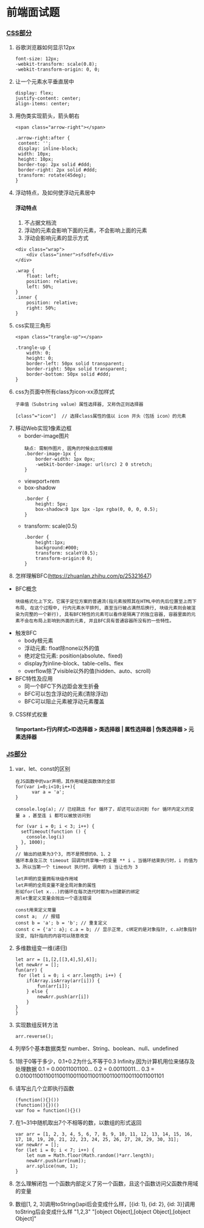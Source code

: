 # 前端面试题
### [CSS部分](#par1)
1. 谷歌浏览器如何显示12px
   ```
   font-size: 12px;
   -webkit-transform: scale(0.8);
   -webkit-transform-origin: 0, 0;
   ```
2. 让一个元素水平垂直居中
   ```
   display: flex;
   justify-content: center;
   align-items: center;
   ```
3. 用伪类实现箭头，箭头朝右
   ```
   <span class="arrow-right"></span>

   .arrow-right:after {
	content: '';
	display: inline-block;
	width: 10px;
	height: 10px;
	border-top: 2px solid #ddd;
	border-right: 2px solid #ddd;
	transform: rotate(45deg);
   }
   ```
4. 浮动特点，及如何使浮动元素居中
   #### 浮动特点
   1. 不占据文档流
   2. 浮动的元素会影响下面的元素，不会影响上面的元素
   3. 浮动会影响元素的显示方式
    ```
    <div class="wrap">
        <div class="inner">sfsdfef</div>
    </div>

    .wrap {
        float: left;
        position: relative;
        left: 50%;
    }
    .inner {
        position: relative;
        right: 50%;
    }
    ```
5. css实现三角形
    ```
    <span class="trangle-up"></span>

   .trangle-up {
        width: 0;
        height: 0;
        border-left: 50px solid transparent;
        border-right: 50px solid transparent;
        border-bottom: 50px solid #ddd;
    }
    ```
6. css为页面中所有class为icon-xx添加样式
    ```
    子串值（Substring value）属性选择器, 又称伪正则选择器

    [class^="icon"]  // 选择class属性的值以 icon 开头（包括 icon）的元素
    ```
7. 移动Web实现1像素边框
    - border-image图片
        ```
        缺点: 需制作图片, 圆角的时候会出现模糊
        .border-image-1px {
            border-width: 1px 0px;
            -webkit-border-image: url(src) 2 0 stretch;
        }
        ```
    - viewport+rem
    - box-shadow
        ```
        .border {
            height: 5px;
            box-shadow:0 1px 1px -1px rgba(0, 0, 0, 0.5);
        }
        ```
    - transform: scale(0.5)
        ```
        .border {
            height:1px;
            background:#000;
            transform: scaleY(0.5);
            transform-origin:0 0;
        }
        ```
8. 怎样理解BFC(https://zhuanlan.zhihu.com/p/25321647)
 - BFC概念
    ```
    块级格式化上下文。它属于定位方案的普通流(指元素按照其在HTML中的先后位置至上而下布局, 在这个过程中, 行内元素水平排列, 直至当行被占满然后换行, 块级元素则会被渲染为完整的一个新行), 具有BFC特性的元素可以看作是隔离了的独立容器, 容器里面的元素不会在布局上影响到外面的元素, 并且BFC具有普通容器所没有的一些特性。
    ```
 - 触发BFC
    - body根元素
    - 浮动元素: float除none以外的值
    - 绝对定位元素: position(absolute、fixed)
    - display为inline-block、table-cells、flex
    - overflow除了visible以外的值(hidden、auto、scroll)
 - BFC特性及应用
    - 同一个BFC下外边距会发生折叠
    - BFC可以包含浮动的元素(清除浮动)
    - BFC可以阻止元素被浮动元素覆盖


9. CSS样式权重
    #### !important>行内样式>ID选择器 > 类选择器 | 属性选择器 | 伪类选择器 > 元素选择器
### [JS部分](#par2)
1. var、let、const的区别
    ```
    在JS函数中的var声明，其作用域是函数体的全部
    for(var i=0;i<10;i++){
          var a = 'a';
    }

    console.log(a); // 已经跳出 for 循环了，却还可以访问到 for 循环内定义的变量 a ，甚至连 i 都可以被放访问到

    for (var i = 0; i < 3; i++) {
      setTimeout(function () {
        console.log(i)
      }, 1000);
    }
    // 输出的结果为3个3, 而不是预想的0、1、2
    循环本身及三次 timeout 回调均共享唯一的变量 ** i 。当循环结束执行时，i 的值为3。所以当第一个 timeout 执行时，调用的 i 当让也为 3

    let声明的变量拥有块级作用域
    let声明的全局变量不是全局对象的属性
    形如for(let x...)的循环在每次迭代时都为x创建新的绑定
    用let重定义变量会抛出一个语法错误

    const用来定义常量
    const a;  // 报错
    const b = 'a'; b = 'b'; // 重复定义
    const c = {'a': a}; c.a = b; // 显示正常, c绑定的是对象指针, c.a对象指针没变, 指针指向的内容可以随意改变
    ```
2. 多维数组变一维(递归)
    ```
   let arr = [1,[2,[[3,4],5],6]];
   let newArr = [];
   fun(arr) {
	 for (let i = 0; i < arr.length; i++) {
		if(Array.isArray(arr[i])) {
			fun(arr[i]);	
		} else {
			newArr.push(arr[i])
		}
   	}
   }
   ```
  
3. 实现数组反转方法
   ```
   arr.reverse();
   ```
4. 列举5个基本数据类型
   number、String、boolean、null、undefined
5. 1除于0等于多少，0.1+0.2为什么不等于0.3
    Infinity.因为计算机用位来储存及处理数据
    0.1 = 0.00011001100...
    0.2 = 0.00110011...
    0.3 = 0.0100110011001100110011001100110011001100110011001101
6. 请写出几个立即执行函数
    ```
    (function(){}())
    (function(){})()
    var foo = function(){}()
    ```
7. 在1~31中随机取出7个不相等的数，以数组的形式返回
    ```
    var arr = [1, 2, 3, 4, 5, 6, 7, 8, 9, 10, 11, 12, 13, 14, 15, 16, 17, 18, 19, 20, 21, 22, 23, 24, 25, 26, 27, 28, 29, 30, 31];
    var newArr = [];
    for (let i = 0; i < 7; i++) {
        let num = Math.floor(Math.random()*arr.length);
        newArr.push(arr[num]);
        arr.splice(num, 1);
    }
    ```
8. 怎么理解闭包
    一个函数内部定义了另一个函数，且这个函数访问父函数作用域的变量
9. 数组[1, 2, 3]调用toString()api后会变成什么样，[{id: 1}, {id: 2}, {id: 3}]调用toString后会变成什么样
	"1,2,3"  "[object Object],[object Object],[object Object]"
